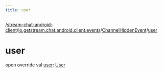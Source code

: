 ```yaml
---
title: user
---
```

/[stream-chat-android-client](../../index.md)/[io.getstream.chat.android.client.events](../index.md)/[ChannelHiddenEvent](index.md)/[user](user.md)  
  
  
  
# user  
open override val [user](user.md): [User](../../io.getstream.chat.android.client.models/User/index.md)
